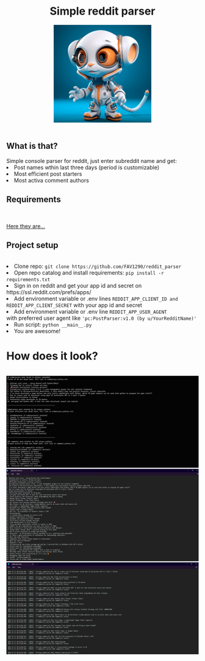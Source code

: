 <div width='100%'>
    <div align='center'>
        <p><h1>Simple reddit parser</h1></p>
      <img src='readme_assets\img.png' height='256'/>
    </div>
    <br>
    <p><h2>What is that?</h2></p>
    Simple console parser for reddit, just enter subreddit name and get: 
    <li>Post names wthin last three days (period is customizable)</li>
    <li>Most efficient post starters</li>
    <li>Most activa comment authors</li>  
    <p><h2>Requirements</h2></p>
                <br>
                <p><a href='requirements.txt'>Here they are...</a></p>
            </td>
        </tr>
        <tr>
            <td>
                <p><h2>Project setup</h2></p>
                <br>
                <li>Clone repo: <code>git clone https://github.com/FAV1290/reddit_parser</code></li>
                <li>Open repo catalog and install requirements: <code>pip install -r requirements.txt</code></li>
                <li>Sign in on reddit and get your app id and secret on https://ssl.reddit.com/prefs/apps/
                <li>Add environment variable or .env lines <code>REDDIT_APP_CLIENT_ID and REDDIT_APP_CLIENT_SECRET</code> with your app id and secret</li>
                <li>Add environment variable or .env line <code>REDDIT_APP_USER_AGENT</code> <br>with preferred user agent like <code>'pc:PostParser:v1.0 (by u/YourRedditName)'</code></li>
                <li>Run script: <code>python __main__.py</code></li>
                <li>You are awesome!</li>
            </td>
        </tr>
    </table>
    <h1>How does it look?</h1>
    <br>
    <img src='readme_assets\screenshot1.png'/>
    <img src='readme_assets\screenshot2.png'/>
    <img src='readme_assets\screenshot3.png'/>
</div>
